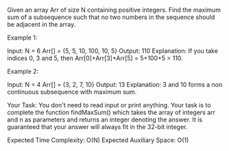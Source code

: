 Given an array Arr of size N containing positive integers. Find the maximum sum of a subsequence such that no two numbers in the sequence should be adjacent in the array.

Example 1:

Input:
N = 6
Arr[] = {5, 5, 10, 100, 10, 5}
Output: 110
Explanation: If you take indices 0, 3
and 5, then Arr[0]+Arr[3]+Arr[5] =
5+100+5 = 110.
 

Example 2:

Input:
N = 4
Arr[] = {3, 2, 7, 10}
Output: 13
Explanation: 3 and 10 forms a non
continuous  subsequence with maximum
sum.
 

Your Task:
You don't need to read input or print anything. Your task is to complete the function findMaxSum() which takes the array of integers arr and n as parameters and returns an integer denoting the answer. It is guaranteed that your answer will always fit in the 32-bit integer.

 

Expected Time Complexity: O(N)
Expected Auxiliary Space: O(1)
